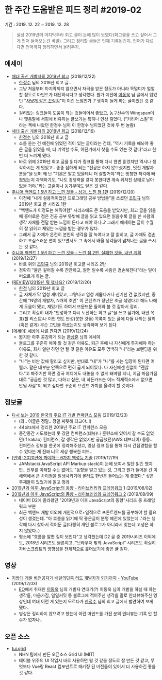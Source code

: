 # 한 주간 도움받은 피드 정리 #2019-02

기간 : 2019. 12. 22 ~ 2019. 12. 28

> 실상 2019년의 마지막주라 회고 글이 눈에 많이 보였다(회고글을 쓰고 싶어서 그게 먼저 들어오는건 비밀). 그리고 정리할 글들은 언제 기록된건지, 언어가 다르다면 언어까지 정리하면서 올려두자.

## 에세이

- [체대 출신 개발자의 2019년 회고](https://ryan-han.com/post/memoirs/memoirs2019/) (2019/12/22)
    - [한정수](https://github.com/Integerous) 님의 2019년 회고 글..
    - 그냥 처음부터 마지막까지 읽으면서 자극을 받은 정도가 아니라 목덜미가 얼얼할 정도로 마인드가 대단하시다고 생각했다. 뭔가 예전에 [이동욱](https://github.com/jojoldu) 님 글에서 읽었던 "[사냥개 같은 끈질김](https://jojoldu.tistory.com/360?category=689637)"이 이런 느낌인가..? 생각이 들게 하는 글이었던 것 같다.
    - 걸려있는 링크들이 도움이 되는 것들이어서 좋았고, 농구선수의 Wingspan이나 맺음말에 서핑에 비유하는 글쓰기는 특히나 인상 깊었다. ("커리어 스킬"이라는 책에 나왔던 한정수 님이 이 한정수 님이었단 것에 두 번 놀람)
- [체대 출신 개발자의 2018년 회고](https://ryan-han.com/post/memoirs/memoirs2018/) (2018/12/16)
    - [한정수](https://github.com/Integerous) 님의 2018년 회고 글
    - 소름 돋는 건 예전에 읽었던 적이 있는 글이라는 건데, "역시 기록을 해놔야 좋은 글을 읽었을 때, 더 기억할 수도, 어딘가에서 찾을 수도 있는 것 같다"라고 한 번 더 느끼게 됐다.
    - 바로 위에 2019년 회고 글을 읽다가 링크를 통해 다시 한번 읽었지만 역시나 생각하시는 게 멋있고.. 종종 접하게 되는 "전공은 하지 않으셨지만, 멋진 개발자분들"을 보며 왜 난 "기본은 알고 있을테니 더 잘할거야"라는 멍청한 착각에 빠졌었는지 자책하기도, "나도 경쟁력을 갖지 못한다면 계속 뒤처진 상태로 남아있을 거야."라는 교훈이나 동기부여도 얻은 것 같다.
- [주니어 백엔드 1.5년 하고 느낀 것들 - 성과, 느낀 점 1편](https://velog.io/@city7310/%EC%A3%BC%EB%8B%88%EC%96%B4%EB%A1%9C-1%EB%85%84-%EC%9D%BC%ED%95%98%EA%B3%A0-%EB%8A%90%EB%82%80-%EA%B2%83%EB%93%A4) (2019/12/20)
    - 이전에 "내게 실용적이었던 프로그래밍 공부 방법들"을 쓰셨던 [조민규](https://github.com/JoMingyu) 님의 2019년 회고 글 시리즈 1탄
    - "백엔드가 이정도는 해줘야함" 시리즈에도 큰 도움을 받았지만, 회고 글을 읽을 때 흥미로운 점은 전공 공부 뜻밖에 글을 읽고 있으면 읽을수록 글을 쓴 사람의 생각 자체를 전달 받는 느낌이 든다고 해야 하나..? 그래서 에세이는 글이 수월히 잘 읽히고 재밌는 느낌을 받는 경우가 많다.
    - 그래서 글 자체가 온전히 본인의 생각을 잘 녹여내고 잘 읽히고, 글 자체도 겸손하고 조심스러운 면이 있으면서도 그 속에서 배울 생각들이 넘쳐나는 글을 쓰시는 것 같다.
- [주니어 백엔드 1.5년 하고 느낀 것들 - 느낀 점 2편, 실패한 것들, 내년 계획](https://velog.io/@city7310/%EC%A3%BC%EB%8B%88%EC%96%B4-%EB%B0%B1%EC%97%94%EB%93%9C-1.5%EB%85%84-%ED%95%98%EA%B3%A0-%EB%8A%90%EB%82%80-%EA%B2%83%EB%93%A4-%EB%8A%90%EB%82%80-%EC%A0%90-2%ED%8E%B8) (2019/12/27)
    - 바로 위의 [조민규](https://github.com/JoMingyu) 님의 2019년 회고글 시리즈 2탄
    - 정확히 "물은 깊어질 수록 잔잔하고, 알면 알수록 사람은 겸손해진다"라는 말이 떠오르게 하는 글.
- [(REVIEW)2019년 뭐 했나요?](https://medium.com/jung-han/review-2019%EB%85%84-%EB%AD%90-%ED%96%88%EB%82%98%EC%9A%94-2ee7ba52b274) (2019/12/26)
    - [한정](https://github.com/jung-han?tab=repositories) 님의 2019년 회고 글
    - 글 자체가 막 엄청 재미있고, 그렇다고 엄청 새롭다거나 신기한 건 없었지만, 중간에 "N명의 개발자, N개의 조언" 이 콘텐츠가 장난은 조금 섞였다고 해도 나에게 도움이 됐고, 재밌기도 하여서 뜨문뜨문 들어와 볼 것 같아서 정리.
    - 그리고 확실히 내가 "반성하고 다시 도전하는 회고 글"을 쓰고 싶기에, 내년 목표(할 리스트)나 이번 연도 반성(못한 것들) 목록이 있는 글에 다들 나와는 달리(혹은 같게) 무슨 고민을 하셨는지도 생각하며 보게 된다.
- [[에세이] 세상에 나를 판다면](https://brunch.co.kr/@skykamja24/338) (2019/12/24)
    - 짧지만 아주 공감하게 되는 [한상훈](https://brunch.co.kr/@skykamja24) 님의 에세이
    - 블로그를 꾸준히 해야 할 것 같은 이유도, 퇴근 후에 나 자신에게 투자해야 하는 이유도, 회사 일만 하면 안 될 것 같은 이유도 모두 명백히 "나"라는 브랜딩을 위한 것 같다.
    - "나"는 비싼 값에 팔리고 싶지만, 반대로 "내"가 "나"를 사는 입장이 된다면 어떨까. 팔은 대부분 안쪽으로 편히 굽게 되어있다. 나 자신에겐 한없이 "괜찮다."고 봐주기만 하면 결국 어디에도 내놓을 수 없게 돼버릴 테니, 지금 마음가짐대로 "궁금한 것 많고, 다하고 싶은, 내 히든카드는 어느 적재적소에서 없으면 안될 사람"이 되고 싶다면 꾸준히 브랜드 가치를 올려야 할 것이다.

## 정보글

- [다시 보는 2019 한국의 주요 IT 개발 컨퍼런스 모음](https://www.44bits.io/ko/post/replay-2019-korea-tech-development-conferences) (2019/12/23)
    - (와.. 이글은 정말.. 정말 짜릿해 최고야..!)
    - 44bits에서 정리한 2019년 주요 IT 컨퍼런스 모음
    - 중간중간 시도했는데 못 갔던 컨퍼런스(데뷰)나 훈련소에 있어서 갈 수도 없었던(if kakao) 컨퍼런스, 갈 생각은 없었지만 궁금했던(AWS 데브데이) 등등.. 컨퍼런스 정보를 한곳에 정리해주셨고, 영상 링크 등을 통해 다시 간접경험을 할 수 있다는 게 진짜 너무 세상 행복한 피드..
- [[번역] 2020년에 봐야하는 6가지 웹성능 기술](https://brunch.co.kr/@jowlee/98) (2019/12/19)
    - JAMstack(JavaScript API Markup stack)이 눈에 보여서 일단 읽긴 했지만.. 전부를 이해할 수는 없어도 "동향을 알고 있는 것, 그리고 뭔가 들어본 건 이해력에서 큰 차이점을 발생시키기에 몰라도 한번은 들어보는 게 좋겠다." 싶은 주제들이 있었기에 읽고 정리
- [2019년과 이후 JavaScript의 동향 - 라이브러리와 프레임워크 1](https://d2.naver.com/helloworld/0145894) (2019/08/02)
- [2019년과 이후 JavaScript의 동향 - 라이브러리와 프레임워크 2](https://d2.naver.com/helloworld/2108442) (2019/08/09)
    - 네이버 D2에 올라왔던 "2019년과 이후 JavaScript의 동향"시리즈 중 프레임워크 부분
    - 최근 백엔드 개발 이외에 개인적으로+일적으로 프론트엔드를 공부해야 할 필요성이 생겼는데. "아 흐름을 읽기에 딱 좋은글이 분명 예전에 있었는데.."라는 생각에 다시 찾아서 적어둔 글(다행히 개인 블로그가 아니라서 찾는데 고생은 하지 않았다..)
    - 평소에 "흐름을 알면 길이 보인다"고 생각했는데 D2 글 중 2019시리즈 이외에도, 2018년 시리즈도 물론이고, "브라우저 밖의 JavaScript" 시리즈도 확실히 자바스크립트의 방향성을 전체적으로 훑어보기에 좋은 글 같다.

## 영상

- [지방대 개발 비전공자가 배달의민족 리드 개발자가 되기까지 - YouTube](https://www.youtube.com/watch?v=V9AGvwPmnZU) (2019/12/03)
    - [EO](https://www.youtube.com/channel/UCQ2DWm5Md16Dc3xRwwhVE7Q/featured)에서 취재한 [이동욱](https://github.com/jojoldu) 님의 개발자 연대기(?) 이동욱 님이 개발을 하실 때 하는 생각들, 마음가짐, 일일커밋 등 블로그에 적어주신 생각을 말로 인터뷰해주신 영상인데 여태 이런 게 있는지 모르다가 [한정수](https://github.com/Integerous) 님의 회고 글에서 발견하여 보게 됐다..
    - 영상은 정리하지 않으려고 했는데 이런 마인드를 가진 분의 인터뷰는 기록 안 할 수가 없자나..

## 오픈 소스

- [tui.grid](https://github.com/nhn/tui.grid)
    - NHN 팀에서 만든 오픈소스 Grid UI (MIT)
    - 테이블 위주의 UI 작업시 바로 사용하면 될 것 같을 정도로 잘 만든 것 같고, 무엇보다 Vue랑 React 컴포넌트로 패키징 된 버전들이 있어서 더 사용하긴 좋을 것 같다.